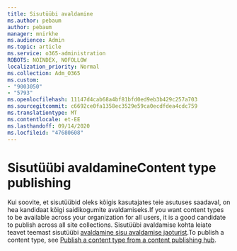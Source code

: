 ```yaml
---
title: Sisutüübi avaldamine
ms.author: pebaum
author: pebaum
manager: mnirkhe
ms.audience: Admin
ms.topic: article
ms.service: o365-administration
ROBOTS: NOINDEX, NOFOLLOW
localization_priority: Normal
ms.collection: Adm_O365
ms.custom:
- "9003050"
- "5793"
ms.openlocfilehash: 11147d4cab68a4bf81bfd0ed9eb3b429c257a703
ms.sourcegitcommit: c6692ce0fa1358ec3529e59ca0ecdfdea4cdc759
ms.translationtype: MT
ms.contentlocale: et-EE
ms.lasthandoff: 09/14/2020
ms.locfileid: "47680608"
---
```

# <a name="content-type-publishing"></a><span data-ttu-id="d16b8-102">Sisutüübi avaldamine</span><span class="sxs-lookup"><span data-stu-id="d16b8-102">Content type publishing</span></span>

<span data-ttu-id="d16b8-103">Kui soovite, et sisutüübid oleks kõigis kasutajates teie asutuses saadaval, on hea kandidaat kõigi saidikogumite avaldamiseks.</span><span class="sxs-lookup"><span data-stu-id="d16b8-103">If you want content types to be available across your organization for all users, it is a good candidate to publish across all site collections.</span></span> <span data-ttu-id="d16b8-104">Sisutüübi avaldamise kohta leiate teavet teemast sisutüübi [avaldamine sisu avaldamise jaoturist](https://support.office.com/article/publish-a-content-type-from-a-content-publishing-hub-58081155-118d-4e7a-9cc5-d43b5dbb7d02).</span><span class="sxs-lookup"><span data-stu-id="d16b8-104">To publish a content type, see [Publish a content type from a content publishing hub](https://support.office.com/article/publish-a-content-type-from-a-content-publishing-hub-58081155-118d-4e7a-9cc5-d43b5dbb7d02).</span></span>